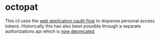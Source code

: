 # octopat

This cli uses the [web application oauth flow](https://developer.github.com/apps/building-oauth-apps/authorizing-oauth-apps/#web-application-flow) to dispense personal access tokens. Historically this has also been possible through a separate authorizations api which is [now deprecated](https://developer.github.com/changes/2020-02-14-deprecating-oauth-auth-endpoint/)